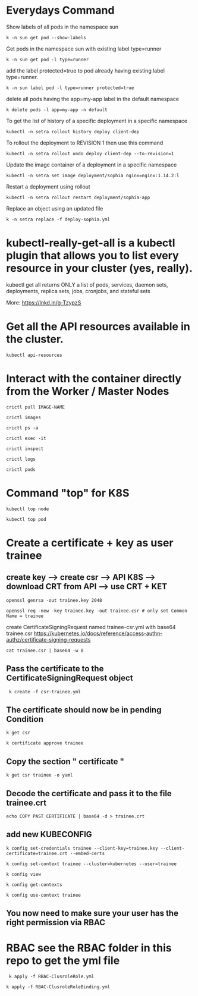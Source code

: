 # Everydays Command

Show labels of all pods in the namespace sun
```
k -n sun get pod --show-labels
```
Get pods in the namespace sun with existing label type=runner
```
k -n sun get pod -l type=runner
```
add the label protected=true to pod already having existing label type=runner.

```
k -n sun label pod -l type=runner protected=true
```

delete all pods having the app=my-app label in the default namespace

```
k delete pods -l app=my-app -n default
```
To get the list of history of a specific deployment in a specific namespace
```
kubectl -n setra rollout history deploy client-dep
```
To rollout the deployment to REVISION 1 then use this command
```
kubectl -n setra rollout undo deploy client-dep --to-revision=1
```
Update the image container of a deployment in a specific namespace
```
kubectl -n setra set image deployment/sophia nginx=nginx:1.14.2:l
```
Restart a deployment using rollout
```
kubectl -n setra rollout restart deployment/sophia-app
```
Replace an object using an updated file
```
k -n setra replace -f deploy-sophia.yml
```
# kubectl-really-get-all is a kubectl plugin that allows you to list every resource in your cluster (yes, really).
kubectl get all returns ONLY a list of pods, services, daemon sets, deployments, replica sets, jobs, cronjobs, and stateful sets

More: https://lnkd.in/g-TzypzS

# Get all the API resources available in the cluster.
```
kubectl api-resources
```

# Interact with the container directly from the Worker / Master Nodes
```
crictl pull IMAGE-NAME
```
```
crictl images
```
```
crictl ps -a
```
```
crictl exec -it
```
```
crictl inspect
```
```
crictl logs
```
```
crictl pods
```

# Command "top" for K8S
```
kubectl top node    
```
```
kubectl top pod   
```
#  Create a certificate + key as user trainee

## create key --> create csr --> API K8S --> download CRT from API --> use CRT + KET

```
openssl genrsa -out trainee.key 2048
```
```
openssl req -new -key trainee.key -out trainee.csr # only set Common Name = trainee
```
 create CertificateSigningRequest named trainee-csr.yml with base64 trainee.csr
https://kubernetes.io/docs/reference/access-authn-authz/certificate-signing-requests

```
cat trainee.csr | base64 -w 0
```
## Pass the certificate to the CertificateSigningRequest object 

```
 k create -f csr-trainee.yml
```
## The certificate should now be in pending Condition
```
k get csr  
```
```
k certificate approve trainee
```
## Copy the section  " certificate "
```
k get csr trainee -o yaml 
```
## Decode the certificate and pass it to the file trainee.crt

```
echo COPY PAST CERTIFICATE | base64 -d > trainee.crt
```

## add new KUBECONFIG
``` 
k config set-credentials trainee --client-key=trainee.key --client-certificate=trainee.crt --embed-certs
```
```
k config set-context trainee --cluster=kubernetes --user=trainee
```
```
k config view
```
```
k config get-contexts
```
```
k config use-context trainee
```

## You now need to make sure your user has the right permission via RBAC


# RBAC see the RBAC folder in this repo to get the yml file
```
 k apply -f RBAC-ClusroleRole.yml
```
```
k apply -f RBAC-ClusroleRoleBinding.yml
```
